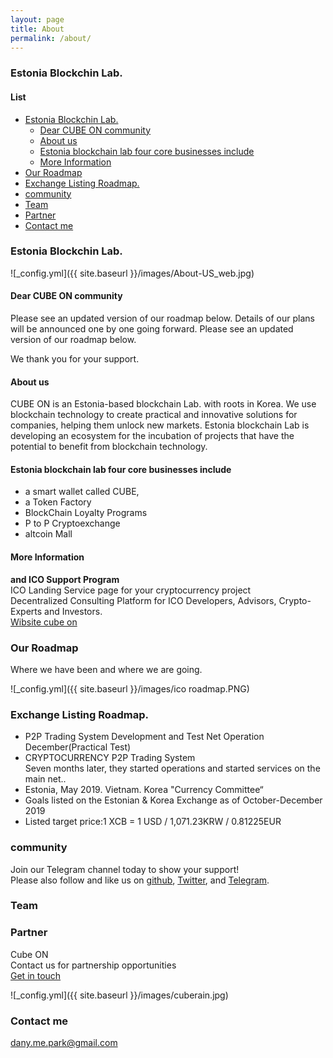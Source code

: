 ```yaml
---
layout: page
title: About
permalink: /about/
---
```

### Estonia Blockchin Lab.
#### List  
- [Estonia Blockchin Lab.](#estonia-blockchin-lab)
  * [Dear CUBE ON community](#dear-cube-on-community)
  * [About us](#about-us)
  * [Estonia blockchain lab four core businesses include](#estonia-blockchain-lab-four-core-businesses-include)
  * [More Information](#more-information)
- [Our Roadmap](#our-roadmap)
- [Exchange Listing Roadmap.](#exchange-listing-roadmap)
- [community](#community)
- [Team](#team)
- [Partner](#partner)
- [Contact me](#contact-me)
<!--
<small><i><a href='http://ecotrust-canada.github.io/markdown-toc/'>Table of contents generated with markdown-toc</a></i></small>
-->

### Estonia Blockchin Lab.
![_config.yml]({{ site.baseurl }}/images/About-US_web.jpg)  
<!--![_config.yml]({{ site.baseurl }}/images/1_smE2TyCcRv8sa0RZY9GSzw.png)-->  
#### Dear CUBE ON community   
Please see an updated version of our roadmap below. 
Details of our plans will be announced one by one going forward. 
Please see an updated version of our roadmap below. 

We thank you for your support.

#### About us  
CUBE ON is an Estonia-based blockchain Lab. 
with roots in Korea. We use blockchain technology to create practical and innovative solutions for companies, helping them unlock new markets.  Estonia blockchain Lab is developing an ecosystem for the incubation of projects that have the potential to benefit from blockchain technology.

#### Estonia blockchain lab four core businesses include  

- a smart wallet called CUBE, 
- a Token Factory
- BlockChain Loyalty Programs
- P to P Cryptoexchange
- altcoin Mall 

#### More Information
**and ICO Support Program**   
ICO Landing Service page for your cryptocurrency project    
Decentralized Consulting Platform for ICO Developers, Advisors, Crypto-Experts and Investors.    
<a href="http://cubeon.co.in"> Wibsite cube on </a>

### Our Roadmap
Where we have been and where we are going.
  
![_config.yml]({{ site.baseurl }}/images/ico roadmap.PNG)  


### Exchange Listing Roadmap.
- P2P Trading System Development and Test Net Operation  December(Practical Test)
- CRYPTOCURRENCY P2P Trading System  
  Seven months later, they started operations and started services on the main net..
- Estonia, May 2019. Vietnam. Korea "Currency Committee“
- Goals listed on the Estonian & Korea Exchange as of October-December 2019
- Listed target price:1 XCB = 1 USD / 1,071.23KRW / 0.81225EUR


### community
Join our Telegram channel today to show your support!   
Please also follow and like us on [github](https://github.com/wooriapt "github"), [Twitter](https://twitter.com/wooriapt79 "Twitter"), and [Telegram](https://t.me/cubeon "Telegram").

### Team  
### Partner
Cube ON  
Contact us for partnership opportunities  
<a href="mailto:dany.me.park@gmail.com" class="btn btn-block"><i class="fa fa-user-circle-o"></i> Get in touch</a>

![_config.yml]({{ site.baseurl }}/images/cuberain.jpg)
### Contact me  
<dany.me.park@gmail.com>

